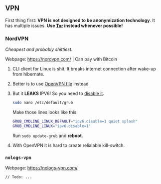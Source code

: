 ## VPN

First thing first: **VPN is not designed to be anonymization technology**. It has multiple issues. **Use [Tor](https://www.torproject.org) instead whenever possible!**

### NordVPN
*Cheapest and probably shittiest.*

Webpage: https://nordvpn.com/ | Can pay with Bitcoin

1. CLI client for Linux is shit. It breaks internet connection after wake-up from hibernate.
2. Better is to use [OpenVPN file](https://nordvpn.com/ovpn/) instead
3. But it **LEAKS** IPV6! So you need to [disable it](https://www.techrepublic.com/article/how-to-disable-ipv6-through-grub-in-linux/).
   ```bash
   sudo nano /etc/default/grub
   ```
   Make those lines looks like this
   ```bash
   GRUB_CMDLINE_LINUX_DEFAULT="ipv6.disable=1 quiet splash"
   GRUB_CMDLINE_LINUX="ipv6.disable=1"
   ```
   Run `sudo update-grub` and **reboot**.

4. With OpenVPN it is hard to create relialable kill-switch.

### `nologs-vpn`
Webpage: https://nologs-vpn.com/

`// Todo: ...`
